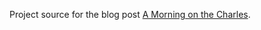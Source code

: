 Project source for the blog post [A Morning on the Charles](http://www.kellegous.com/j/2014/11/08/morning-on-the-charles/).